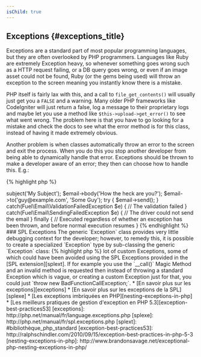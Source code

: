 ```yaml
---
isChild: true
---
```


## Exceptions {#exceptions_title}

Exceptions are a standard part of most popular programming languages, but they are often overlooked by PHP programmers. 
Languages like Ruby are extremely Exception heavy, so whenever something goes wrong such as a HTTP request failing, or 
a DB query goes wrong, or even if an image asset could not be found, Ruby (or the gems being used) will throw an 
exception to the screen meaning you instantly know there is a mistake. 

PHP itself is fairly lax with this, and a call to `file_get_contents()` will usually just get you a `FALSE` and a warning.
Many older PHP frameworks like CodeIgniter will just return a false, log a message to their proprietary logs and maybe 
let you use a method like `$this->upload->get_error()` to see what went wrong. The problem here is that you have to go 
looking for a mistake and check the docs to see what the error method is for this class, instead of having it made extremely 
obvious.

Another problem is when classes automatically throw an error to the screen and exit the process. When you do this you 
stop another developer from being able to dynamically handle that error. Exceptions should be thrown to make a developer aware 
of an error; they then can choose how to handle this. E.g.:

{% highlight php %}
<?php
$email = new Fuel\Email;
$email->subject('My Subject');
$email->body('How the heck are you?');
$email->to('guy@example.com', 'Some Guy');

try
{
    $email->send();
}
catch(Fuel\Email\ValidationFailedException $e)
{
    // The validation failed
}
catch(Fuel\Email\SendingFailedException $e)
{
    // The driver could not send the email
}
finally
{
    // Executed regardless of whether an exception has been thrown, and before normal execution resumes
}
{% endhighlight %}

### SPL Exceptions

The generic `Exception` class provides very little debugging context for the developer; however, to remedy this,
it is possible to create a specialized `Exception` type by sub-classing the generic `Exception` class:

{% highlight php %}
<?php
class ValidationException extends Exception {}
{% endhighlight %}

This means you can add multiple catch blocks and handle different Exceptions differently. This can lead to 
the creation of a <em>lot</em> of custom Exceptions, some of which could have been avoided using the SPL Exceptions 
provided in the [SPL extension][splext]. 

If for example you use the `__call()` Magic Method and an invalid method is requested then instead of throwing a standard 
Exception which is vague, or creating a custom Exception just for that, you could just `throw new BadFunctionCallException;`.

* [En savoir plus sur les exceptions][exceptions]
* [En savoir plus sur les exceptions de la SPL][splexe]
* [Les exceptions imbriquées en PHP][nesting-exceptions-in-php]
* [Les meilleurs pratiques de gestion d'exception en PHP 5.3][exception-best-practices53]

[exceptions]: http://php.net/manual/fr/language.exceptions.php
[splexe]: http://php.net/manual/fr/spl.exceptions.php
[splext]: #bibliothèque_php_standard
[exception-best-practices53]: http://ralphschindler.com/2010/09/15/exception-best-practices-in-php-5-3
[nesting-exceptions-in-php]: http://www.brandonsavage.net/exceptional-php-nesting-exceptions-in-php/
